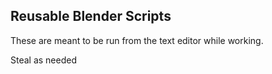 ## Reusable Blender Scripts 

These are meant to be run from the text editor while working.

Steal as needed
